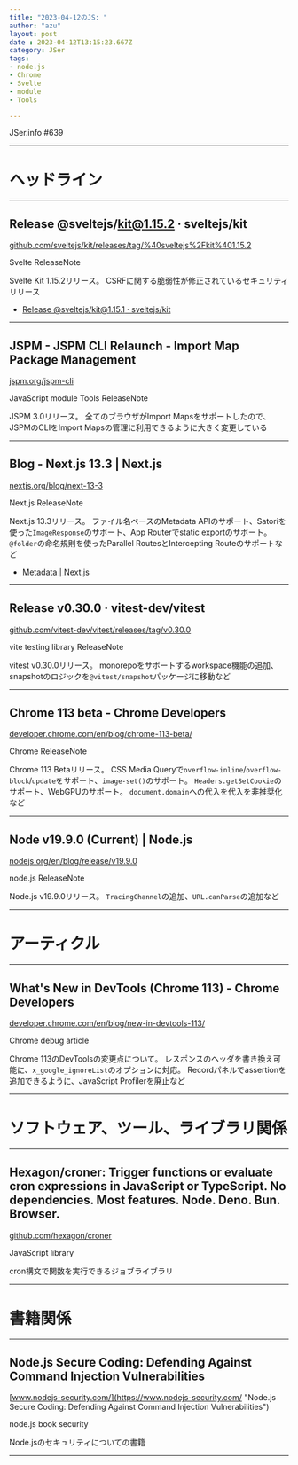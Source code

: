 ```yaml
---
title: "2023-04-12のJS: "
author: "azu"
layout: post
date : 2023-04-12T13:15:23.667Z
category: JSer
tags:
- node.js
- Chrome
- Svelte
- module
- Tools

---
```


JSer.info #639

----

<h1 class="site-genre">ヘッドライン</h1>

----

## Release @sveltejs/kit@1.15.2 · sveltejs/kit
[github.com/sveltejs/kit/releases/tag/%40sveltejs%2Fkit%401.15.2](https://github.com/sveltejs/kit/releases/tag/%40sveltejs%2Fkit%401.15.2 "Release @sveltejs/kit@1.15.2 · sveltejs/kit")
<p class="jser-tags jser-tag-icon"><span class="jser-tag">Svelte</span> <span class="jser-tag">ReleaseNote</span></p>

Svelte Kit 1.15.2リリース。
CSRFに関する脆弱性が修正されているセキュリティリリース

- [Release @sveltejs/kit@1.15.1 · sveltejs/kit](https://github.com/sveltejs/kit/releases/tag/%40sveltejs%2Fkit%401.15.1 "Release @sveltejs/kit@1.15.1 · sveltejs/kit")

----

## JSPM - JSPM CLI Relaunch - Import Map Package Management
[jspm.org/jspm-cli](https://jspm.org/jspm-cli "JSPM - JSPM CLI Relaunch - Import Map Package Management")
<p class="jser-tags jser-tag-icon"><span class="jser-tag">JavaScript</span> <span class="jser-tag">module</span> <span class="jser-tag">Tools</span> <span class="jser-tag">ReleaseNote</span></p>

JSPM 3.0リリース。
全てのブラウザがImport Mapsをサポートしたので、JSPMのCLIをImport Mapsの管理に利用できるように大きく変更している


----

## Blog - Next.js 13.3 | Next.js
[nextjs.org/blog/next-13-3](https://nextjs.org/blog/next-13-3 "Blog - Next.js 13.3 | Next.js")
<p class="jser-tags jser-tag-icon"><span class="jser-tag">Next.js</span> <span class="jser-tag">ReleaseNote</span></p>

Next.js 13.3リリース。
ファイル名ベースのMetadata APIのサポート、Satoriを使った`ImageResponse`のサポート、App Routerでstatic exportのサポート。
`@folder`の命名規則を使ったParallel RoutesとIntercepting Routeのサポートなど

- [Metadata | Next.js](https://beta.nextjs.org/docs/api-reference/metadata#file-based-metadata "Metadata | Next.js")

----

## Release v0.30.0 · vitest-dev/vitest
[github.com/vitest-dev/vitest/releases/tag/v0.30.0](https://github.com/vitest-dev/vitest/releases/tag/v0.30.0 "Release v0.30.0 · vitest-dev/vitest")
<p class="jser-tags jser-tag-icon"><span class="jser-tag">vite</span> <span class="jser-tag">testing</span> <span class="jser-tag">library</span> <span class="jser-tag">ReleaseNote</span></p>

vitest v0.30.0リリース。
monorepoをサポートするworkspace機能の追加、snapshotのロジックを`@vitest/snapshot`パッケージに移動など


----

## Chrome 113 beta - Chrome Developers
[developer.chrome.com/en/blog/chrome-113-beta/](https://developer.chrome.com/en/blog/chrome-113-beta/ "Chrome 113 beta - Chrome Developers")
<p class="jser-tags jser-tag-icon"><span class="jser-tag">Chrome</span> <span class="jser-tag">ReleaseNote</span></p>

Chrome 113 Betaリリース。
CSS Media Queryで`overflow-inline`/`overflow-block`/`update`をサポート、`image-set()`のサポート。
`Headers.getSetCookie`のサポート、WebGPUのサポート。
`document.domain`への代入を代入を非推奨化など


----

## Node v19.9.0 (Current) | Node.js
[nodejs.org/en/blog/release/v19.9.0](https://nodejs.org/en/blog/release/v19.9.0 "Node v19.9.0 (Current) | Node.js")
<p class="jser-tags jser-tag-icon"><span class="jser-tag">node.js</span> <span class="jser-tag">ReleaseNote</span></p>

Node.js v19.9.0リリース。
`TracingChannel`の追加、`URL.canParse`の追加など


----
<h1 class="site-genre">アーティクル</h1>

----

## What&#039;s New in DevTools (Chrome 113) - Chrome Developers
[developer.chrome.com/en/blog/new-in-devtools-113/](https://developer.chrome.com/en/blog/new-in-devtools-113/ "What&#039;s New in DevTools (Chrome 113) - Chrome Developers")
<p class="jser-tags jser-tag-icon"><span class="jser-tag">Chrome</span> <span class="jser-tag">debug</span> <span class="jser-tag">article</span></p>

Chrome 113のDevToolsの変更点について。
レスポンスのヘッダを書き換え可能に、`x_google_ignoreList`のオプションに対応。
Recordパネルでassertionを追加できるように、JavaScript Profilerを廃止など


----
<h1 class="site-genre">ソフトウェア、ツール、ライブラリ関係</h1>

----

## Hexagon/croner: Trigger functions or evaluate cron expressions in JavaScript or TypeScript. No dependencies. Most features. Node. Deno. Bun. Browser.
[github.com/hexagon/croner](https://github.com/hexagon/croner "Hexagon/croner: Trigger functions or evaluate cron expressions in JavaScript or TypeScript. No dependencies. Most features. Node. Deno. Bun. Browser.")
<p class="jser-tags jser-tag-icon"><span class="jser-tag">JavaScript</span> <span class="jser-tag">library</span></p>

cron構文で関数を実行できるジョブライブラリ


----
<h1 class="site-genre">書籍関係</h1>

----

## Node.js Secure Coding: Defending Against Command Injection Vulnerabilities
[www.nodejs-security.com/](https://www.nodejs-security.com/ "Node.js Secure Coding: Defending Against Command Injection Vulnerabilities")
<p class="jser-tags jser-tag-icon"><span class="jser-tag">node.js</span> <span class="jser-tag">book</span> <span class="jser-tag">security</span></p>

Node.jsのセキュリティについての書籍


----
